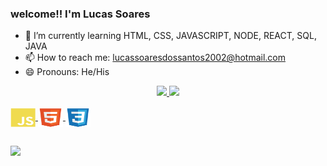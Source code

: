 ### welcome!! I'm Lucas Soares


- 🌱 I’m currently learning HTML, CSS, JAVASCRIPT, NODE, REACT, SQL, JAVA
- 📫 How to reach me: lucassoaresdossantos2002@hotmail.com
- 😄 Pronouns: He/His

<div align="center">
  <a href="https://github.com/caslulucas">
  <img height="180em" src="https://github-readme-stats.vercel.app/api?username=caslulucas&show_icons=true&theme=dark&include_all_commits=true&count_private=true"/>
  <img height="180em" src="https://github-readme-stats.vercel.app/api/top-langs/?username=caslulucas&layout=compact&langs_count=7&theme=dark"/>
</div>

<div style="display: inline_block"><br>
  <img align="center" alt="Rafa-Js" height="30" width="40" src="https://raw.githubusercontent.com/devicons/devicon/master/icons/javascript/javascript-plain.svg">
  <img align="center" alt="Rafa-HTML" height="30" width="40" src="https://raw.githubusercontent.com/devicons/devicon/master/icons/html5/html5-original.svg">
  <img align="center" alt="Rafa-CSS" height="30" width="40" src="https://raw.githubusercontent.com/devicons/devicon/master/icons/css3/css3-original.svg">
</div>

  ##
  
  <div>
  <a href="https://www.linkedin.com/in/lucas-soares-4a6257224/" target="_blank"><img src="https://img.shields.io/badge/-LinkedIn-%230077B5?style=for-the-badge&logo=linkedin&logoColor=white" target="_blank"></a> 
 
 
</div>
